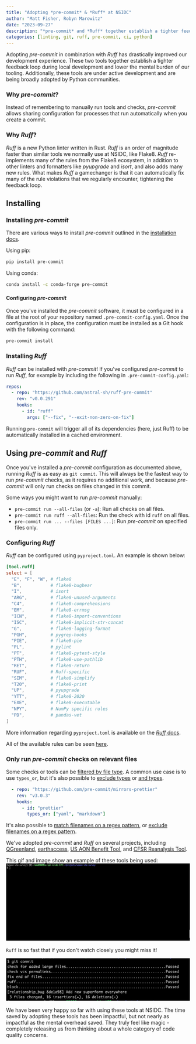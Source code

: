 ```yaml
---
title: "Adopting *pre-commit* & *Ruff* at NSIDC"
author: "Matt Fisher, Robyn Marowitz"
date: "2023-09-27"
description: "*pre-commit* and *Ruff* together establish a tighter feedback loop, saving time and effort during local development, and lower the mental burden of our tooling."
categories: [linting, git, ruff, pre-commit, ci, python]
---
```


Adopting *pre-commit* in combination with *Ruff* has drastically improved our development experience.
These two tools together establish a tighter feedback loop during local development and lower the mental burden of our tooling.
Additionally, these tools are under active development and are being broadly adopted by Python communities.


### Why *pre-commit*?

Instead of remembering to manually run tools and checks, *pre-commit* allows sharing configuration for processes that run automatically when you create a commit.


### Why *Ruff*?

*Ruff* is a new Python linter written in Rust.
*Ruff* is an order of magnitude faster than similar tools we normally use at NSIDC, like Flake8.
*Ruff* re-implements many of the rules from the Flake8 ecosystem, in addition to other linters and formatters like *pyupgrade* and *isort*, and also adds many new rules.
What makes *Ruff* a gamechanger is that it can automatically fix many of the rule violations that we regularly encounter, tightening the feedback loop.


## Installing

### Installing *pre-commit*

There are various ways to install *pre-commit* outlined in the [installation docs](https://pre-commit.com/#installation).

Using pip:

```bash
pip install pre-commit
```

Using conda:

```bash
conda install -c conda-forge pre-commit
```


#### Configuring *pre-commit*

Once you've installed the *pre-commit* software, it must be configured in a file at the root of your repository named `.pre-commit-config.yaml`.
Once the configuration is in place, the configuration must be installed as a Git hook with the following command:

```bash
pre-commit install
```


### Installing *Ruff*

*Ruff* can be installed with *pre-commit*!
If you've configured *pre-commit* to run *Ruff*, for example by including the following in `.pre-commit-config.yaml`:

```yaml
repos:
  - repo: "https://github.com/astral-sh/ruff-pre-commit"
    rev: "v0.0.291"
    hooks:
      - id: "ruff"
        args: ["--fix", "--exit-non-zero-on-fix"]
```

Running `pre-commit` will trigger all of its dependencies (here, just Ruff) to be automatically installed in a cached environment.


## Using *pre-commit* and *Ruff*

Once you've installed a *pre-commit* configuration as documented above, running *Ruff* is as easy as `git commit`. 
This will always be the fastest way to run *pre-commit* checks, as it requires no additional work, and because *pre-commit* will only run checks on files changed in this commit.


Some ways you might want to run *pre-commit* manually:

* `pre-commit run --all-files` (or `-a`): Run all checks on all files.
* `pre-commit run ruff --all-files`: Run the check with id `ruff` on all files.
* `pre-commit run ... --files [FILES ...]`: Run *pre-commit* on specified files only.


### Configuring *Ruff*

*Ruff* can be configured using `pyproject.toml`. 
An example is shown below:

```toml
[tool.ruff]
select = [
  "E", "F", "W", # flake8
  "B",           # flake8-bugbear
  "I",           # isort
  "ARG",         # flake8-unused-arguments
  "C4",          # flake8-comprehensions
  "EM",          # flake8-errmsg
  "ICN",         # flake8-import-conventions
  "ISC",         # flake8-implicit-str-concat
  "G",           # flake8-logging-format
  "PGH",         # pygrep-hooks
  "PIE",         # flake8-pie
  "PL",          # pylint
  "PT",          # flake8-pytest-style
  "PTH",         # flake8-use-pathlib
  "RET",         # flake8-return
  "RUF",         # Ruff-specific
  "SIM",         # flake8-simplify
  "T20",         # flake8-print
  "UP",          # pyupgrade
  "YTT",         # flake8-2020
  "EXE",         # flake8-executable
  "NPY",         # NumPy specific rules
  "PD",          # pandas-vet
]
```

More information regarding `pyproject.toml` is available on the [*Ruff* docs](https://docs.astral.sh/ruff/configuration/#using-pyprojecttoml).

All of the available rules can be seen [here](https://docs.astral.sh/ruff/rules/).


### Only run *pre-commit* checks on relevant files

Some checks or tools can be [filtered by file type](https://pre-commit.com/#filtering-files-with-types).
A common use case is to use `types_or`, but it's also possible to [exclude types](https://pre-commit.com/#hooks-exclude_types) or [and types](https://pre-commit.com/#hooks-types).

```yaml
  - repo: "https://github.com/pre-commit/mirrors-prettier"
    rev: "v3.0.3"
    hooks:
      - id: "prettier"
        types_or: ["yaml", "markdown"]
```

It's also possible to [match filenames on a regex pattern](https://pre-commit.com/#hooks-files), or [exclude filenames on a regex pattern](https://pre-commit.com/#hooks-exclude).


We've adopted *pre-commit* and *Ruff* on several projects, including [QGreenland](https://github.com/nsidc/qgreenland), [earthaccess](https://github.com/nsidc/sipn-reanalysis-ingest), [US AON Benefit Tool](https://github.com/nsidc/usaon-vta-survey), and [CFSR Reanalysis Tool](https://github.com/nsidc/sipn-reanalysis-ingest).

This gif and image show an example of these tools being used: 
![](precommit_ruff.gif)

`Ruff` is so fast that if you don't watch closely you might miss it!

![](pre-commit.png)

We have been very happy so far with using these tools at NSIDC.
The time saved by adopting these tools has been impactful, but not nearly as impactful as the mental overhead saved.
They truly feel like magic - completely releasing us from thinking about a whole category of code quality concerns. 

